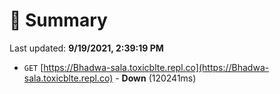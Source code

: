 # 📖 Summary
Last updated: **9/19/2021, 2:39:19 PM**

- `GET` [https://Bhadwa-sala.toxicblte.repl.co](https://Bhadwa-sala.toxicblte.repl.co) - **Down** (120241ms)
